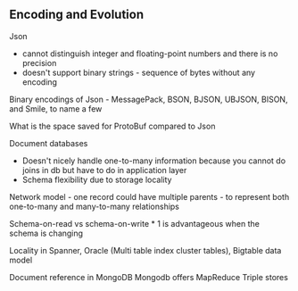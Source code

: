 
## Encoding and Evolution

Json 

* cannot distinguish integer and floating-point numbers and there is no precision
* doesn't support binary strings - sequence of bytes without any encoding

 Binary encodings of Json - MessagePack, BSON, BJSON, UBJSON, BISON, and Smile, to name a few

 What is the space saved for ProtoBuf compared to Json


Document databases 
* Doesn't nicely handle one-to-many information because you cannot do joins in db but have to do in application layer
* Schema flexibility due to storage locality

Network model - one record could have multiple parents - to represent both one-to-many and many-to-many relationships


Schema-on-read vs schema-on-write
	* 1 is advantageous when the schema is changing



Locality in Spanner, Oracle (Multi table  index cluster tables), Bigtable data model

Document reference in MongoDB
Mongodb offers MapReduce
Triple stores


